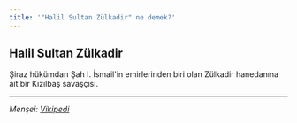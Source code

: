 ```yaml
---
title: '"Halil Sultan Zülkadir" ne demek?'
---
```


## Halil Sultan Zülkadir
Şiraz hükümdarı Şah I. İsmail'in emirlerinden biri olan Zülkadir hanedanına ait bir Kızılbaş savaşçısı.

---
*Menşei: [Vikipedi](https://tr.wikipedia.org/wiki/Halil_Sultan_Z%C3%BClkadir)*